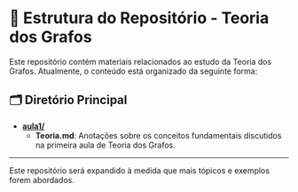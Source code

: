 # 📂 Estrutura do Repositório - Teoria dos Grafos

Este repositório contém materiais relacionados ao estudo da Teoria dos Grafos. Atualmente, o conteúdo está organizado da seguinte forma:

## 🗂️ Diretório Principal

- **[aula1/](./aula1/)**
  - **Teoria.md**: Anotações sobre os conceitos fundamentais discutidos na primeira aula de Teoria dos Grafos.
---

Este repositório será expandido à medida que mais tópicos e exemplos forem abordados.
